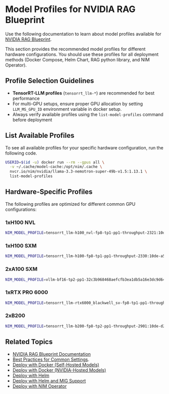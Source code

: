 <!--
  SPDX-FileCopyrightText: Copyright (c) 2025 NVIDIA CORPORATION & AFFILIATES. All rights reserved.
  SPDX-License-Identifier: Apache-2.0
-->
# Model Profiles for NVIDIA RAG Blueprint

Use the following documentation to learn about model profiles available for [NVIDIA RAG Blueprint](readme.md).

This section provides the recommended model profiles for different hardware configurations. 
You should use these profiles for all deployment methods (Docker Compose, Helm Chart, RAG python library, and NIM Operator).


## Profile Selection Guidelines

- **TensorRT-LLM profiles** (`tensorrt_llm-*`) are recommended for best performance
- For multi-GPU setups, ensure proper GPU allocation by setting `LLM_MS_GPU_ID` environment variable in docker setup.
- Always verify available profiles using the `list-model-profiles` command before deployment



## List Available Profiles

To see all available profiles for your specific hardware configuration, run the following code.

```bash
USERID=$(id -u) docker run --rm --gpus all \
  -v ~/.cache/model-cache:/opt/nim/.cache \
  nvcr.io/nim/nvidia/llama-3.3-nemotron-super-49b-v1.5:1.13.1 \
  list-model-profiles
```

## Hardware-Specific Profiles

The following profiles are optimized for different common GPU configurations:

### 1xH100 NVL
```bash
NIM_MODEL_PROFILE=tensorrt_llm-h100_nvl-fp8-tp1-pp1-throughput-2321:10de-d347471b749e4e6b6e5956bb0f600b6646461c214cadadf6614baf305054a743-1
```

### 1xH100 SXM
```bash
NIM_MODEL_PROFILE=tensorrt_llm-h100-fp8-tp1-pp1-throughput-2330:10de-a5381c1be0b8ee66ad41e7dc7b4e6d2cffaa7a4e37ca05f57898817560b0bd2b-1
```

### 2xA100 SXM
```bash
NIM_MODEL_PROFILE=vllm-bf16-tp2-pp1-32c3b968468aefcfb3ea1db5a16e3dc9d64395f02ef68a06175e8bbdb0038601
```

### 1xRTX PRO 6000
```bash
NIM_MODEL_PROFILE=tensorrt_llm-rtx6000_blackwell_sv-fp8-tp1-pp1-throughput-2bb5:10de-d21d6986d29d8abf555f35c9a4c8146c4b10595d9e57e6efabd4a026efcc0c4a-1
```

### 2xB200
```bash
NIM_MODEL_PROFILE=tensorrt_llm-b200-fp8-tp2-pp1-throughput-2901:10de-d2ff2bbf26fdabe28afaf754ca8e5615ed337e19d873da15627c209849f51072-2
```



## Related Topics

- [NVIDIA RAG Blueprint Documentation](readme.md)
- [Best Practices for Common Settings](accuracy_perf.md).
- [Deploy with Docker (Self-Hosted Models)](deploy-docker-self-hosted.md)
- [Deploy with Docker (NVIDIA-Hosted Models)](deploy-docker-nvidia-hosted.md)
- [Deploy with Helm](deploy-helm.md)
- [Deploy with Helm and MIG Support](mig-deployment.md)
- [Deploy with NIM Operator](deploy-nim-operator.md)
